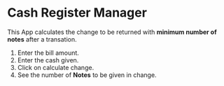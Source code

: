 # Cash Register Manager 
This App calculates the change to be returned with **minimum number of notes** after a transation.
1. Enter the bill amount.
2. Enter the cash given.
3. Click on calculate change.
4. See the number of **Notes** to be given in change.
